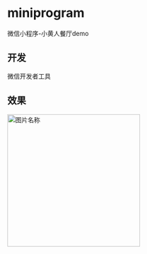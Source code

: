 # miniprogram
微信小程序-小黄人餐厅demo

## 开发
微信开发者工具

## 效果
<img src="http://s5ei984sg.hn-bkt.clouddn.com/%E4%B8%BB%E9%A1%B5.jpg" width = "300px" alt="图片名称" align=center />

